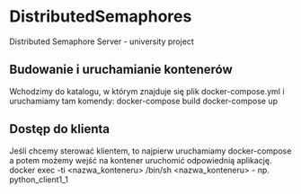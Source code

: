 # DistributedSemaphores
Distributed Semaphore Server - university project

## Budowanie i uruchamianie kontenerów
Wchodzimy do katalogu, w którym znajduje się plik docker-compose.yml i uruchamiamy tam komendy:
docker-compose build
docker-compose up

## Dostęp do klienta
Jeśli chcemy sterować klientem, to najpierw uruchamiamy docker-compose a potem możemy wejść na kontener uruchomić odpowiednią aplikację.
docker exec -ti <nazwa_konteneru> /bin/sh
<nazwa_konteneru> - np. python_client1_1
